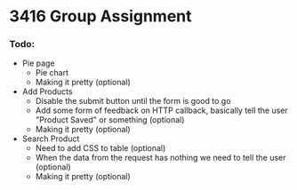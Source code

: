# 3416 Group Assignment
### Todo:
- Pie page
    - Pie chart
    - Making it pretty (optional)
- Add Products
    - Disable the submit button until the form is good to go
    - Add some form of feedback on HTTP callback, basically tell the user "Product Saved" or something (optional)
    - Making it pretty (optional)
- Search Product
    - Need to add CSS to table (optional)
    - When the data from the request has nothing we need to tell the user (optional)
    - Making it pretty (optional)